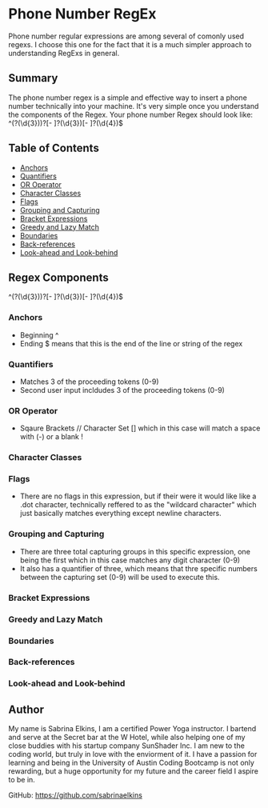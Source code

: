 # Phone Number RegEx

Phone number regular expressions are among several of comonly used regexs. I choose this one for the fact that it is a much simpler approach to understanding RegExs in general.

## Summary

The phone number regex is a simple and effective way to insert a phone number technically into your machine. It's very simple once you understand the components of the Regex. Your phone number Regex should look like: ^\(?(\d{3})\)?[- ]?(\d{3})[- ]?(\d{4})$

## Table of Contents

- [Anchors](#anchors)
- [Quantifiers](#quantifiers)
- [OR Operator](#or-operator)
- [Character Classes](#character-classes)
- [Flags](#flags)
- [Grouping and Capturing](#grouping-and-capturing)
- [Bracket Expressions](#bracket-expressions)
- [Greedy and Lazy Match](#greedy-and-lazy-match)
- [Boundaries](#boundaries)
- [Back-references](#back-references)
- [Look-ahead and Look-behind](#look-ahead-and-look-behind)

## Regex Components
^\(?(\d{3})\)?[- ]?(\d{3})[- ]?(\d{4})$

### Anchors
- Beginning ^ 
- Ending $ means that this is the end of the line or string of the regex 

### Quantifiers
- Matches 3 of the proceeding tokens (0-9)
- Second user input incldudes 3 of the proceeding tokens (0-9)

### OR Operator
- Sqaure Brackets // Character Set [] which in this case will match a space with (-) or a blank !

### Character Classes

### Flags
- There are no flags in this expression, but if their were it would like like a .dot character, technically reffered to as the "wildcard character" which just basically matches everything except newline characters.

### Grouping and Capturing
- There are three total capturing groups in this specific expression, one being the first which in this case matches any digit character (0-9)
- It also has a quantifier of three, which means that thre specific numbers between the capturing set (0-9) will be used to execute this.

### Bracket Expressions

### Greedy and Lazy Match

### Boundaries

### Back-references

### Look-ahead and Look-behind

## Author

My name is Sabrina Elkins, I am a certified Power Yoga instructor. I bartend and serve at the Secret bar at the W Hotel, while also helping one of my close buddies with his startup company SunShader Inc. I am new to the coding world, but truly in love with the enviorment of it. I have a passion for learning and being in the University of Austin Coding Bootcamp is not only rewarding, but a huge opportunity for my future and the career field I aspire to be in.

GitHub: https://github.com/sabrinaelkins
